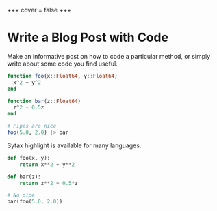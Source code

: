 +++
cover = false
+++

# Write a Blog Post with Code

Make an informative post on how to code a particular method, or simply write about some code you find useful.

```julia
function foo(x::Float64, y::Float64)
  x^2 + y^2
end

function bar(z::Float64)
  z^2 + 0.5z
end

# Pipes are nice
foo(5.0, 2.0) |> bar
```

Sytax highlight is available for many languages.

```python
def foo(x, y):
    return x**2 + y**2

def bar(z):
    return z**2 + 0.5*z

# No pipe 
bar(foo(5.0, 2.0))
```